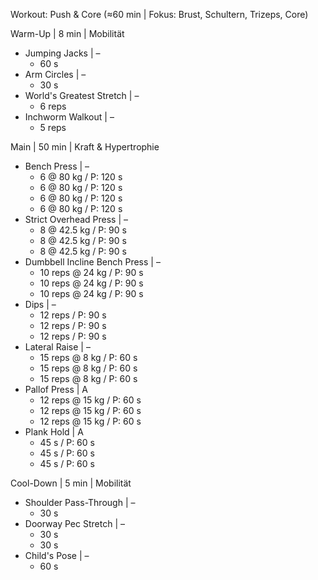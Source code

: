 Workout: Push & Core (≈60 min | Fokus: Brust, Schultern, Trizeps, Core)

Warm-Up | 8 min | Mobilität
- Jumping Jacks | –
    - 60 s
- Arm Circles | –
    - 30 s
- World's Greatest Stretch | –
    - 6 reps
- Inchworm Walkout | –
    - 5 reps

Main | 50 min | Kraft & Hypertrophie
- Bench Press | –
    - 6 @ 80 kg / P: 120 s
    - 6 @ 80 kg / P: 120 s
    - 6 @ 80 kg / P: 120 s
    - 6 @ 80 kg / P: 120 s
- Strict Overhead Press | –
    - 8 @ 42.5 kg / P: 90 s
    - 8 @ 42.5 kg / P: 90 s
    - 8 @ 42.5 kg / P: 90 s
- Dumbbell Incline Bench Press | –
    - 10 reps @ 24 kg / P: 90 s
    - 10 reps @ 24 kg / P: 90 s
    - 10 reps @ 24 kg / P: 90 s
- Dips | –
    - 12 reps / P: 90 s
    - 12 reps / P: 90 s
    - 12 reps / P: 90 s
- Lateral Raise | –
    - 15 reps @ 8 kg / P: 60 s
    - 15 reps @ 8 kg / P: 60 s
    - 15 reps @ 8 kg / P: 60 s
- Pallof Press | A
    - 12 reps @ 15 kg / P: 60 s
    - 12 reps @ 15 kg / P: 60 s
    - 12 reps @ 15 kg / P: 60 s
- Plank Hold | A
    - 45 s / P: 60 s
    - 45 s / P: 60 s
    - 45 s / P: 60 s

Cool-Down | 5 min | Mobilität
- Shoulder Pass-Through | –
    - 30 s
- Doorway Pec Stretch | –
    - 30 s
    - 30 s
- Child's Pose | –
    - 60 s